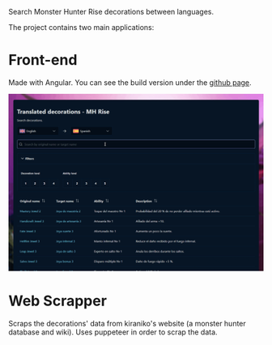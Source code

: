 Search Monster Hunter Rise decorations between languages.

The project contains two main applications:
# Front-end
Made with Angular. You can see the build version under the [github page](https://sbdlv.github.io/MHDecorations/).

![Front-end preview](/docs/img/front-end_preview.gif)

# Web Scrapper
Scraps the decorations' data from kiraniko's website (a monster hunter database and wiki). Uses puppeteer in order to scrap the data.
